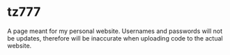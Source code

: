 # tz777
A page meant for my personal website. Usernames and passwords will not be updates, therefore will be inaccurate when uploading code to the actual website.
